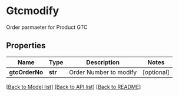 # Gtcmodify

Order parmaeter for Product GTC
## Properties
Name | Type | Description | Notes
------------ | ------------- | ------------- | -------------
**gtcOrderNo** | **str** | Order Number to modify | [optional] 

[[Back to Model list]](../README.md#documentation-for-models) [[Back to API list]](../README.md#documentation-for-api-endpoints) [[Back to README]](../README.md)


